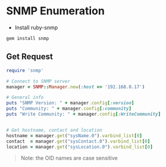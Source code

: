 # SNMP Enumeration
- Install ruby-snmp
```
gem install snmp
```

## Get Request
```ruby
require 'snmp'

# Connect to SNMP server
manager = SNMP::Manager.new(:host => '192.168.0.17')

# General info 
puts "SNMP Version: " + manager.config[:version]
puts "Community: " + manager.config[:community]
puts "Write Community: " + manager.config[:WriteCommunity]


# Get hostname, contact and location
hostname = manager.get("sysName.0").varbind_list[0]
contact  = manager.get("sysContact.0").varbind_list[0]
location = manager.get("sysLocation.0").varbind_list[0]
```

> Note: the OID names are case sensitive 